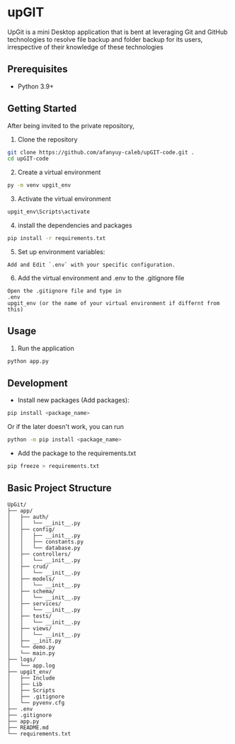# upGIT
UpGit is a mini Desktop application that is bent at leveraging Git and GitHub technologies to resolve file backup and folder backup for its users, irrespective of their knowledge of these technologies

## Prerequisites
- Python 3.9+

## Getting Started
After being invited to the private repository,

1. Clone the repository
```bash
git clone https://github.com/afanyuy-caleb/upGIT-code.git .
cd upGIT-code
```

2. Create a virtual environment
```bash
py -m venv upgit_env
```

3. Activate the virtual environment
```bash
upgit_env\Scripts\activate
```

4. install the dependencies and packages
```bash
pip install -r requirements.txt
```

5. Set up environment variables:
```
Add and Edit `.env` with your specific configuration.
```

6. Add the virtual environment and .env to the .gitignore file
```
Open the .gitignore file and type in 
.env
upgit_env (or the name of your virtual environment if differnt from this)
```

## Usage

1. Run the application
```bash
python app.py
```

## Development

- Install new packages (Add packages):
```bash
pip install <package_name> 
```
Or if the later doesn't work, you can run
```bash 
python -m pip install <package_name> 
```
- Add the package to the requirements.txt
```bash
pip freeze > requirements.txt
```

## Basic Project Structure
```
UpGit/
├── app/
│   ├── auth/
│   │   └── __init__.py
│   ├── config/
│   │   ├── __init__.py
│   │   ├── constants.py
│   │   └── database.py
│   ├── controllers/
│   │   └── __init__.py
│   ├── crud/
│   │   └── __init__.py
│   ├── models/
│   │   └── __init__.py
│   ├── schema/
│   │   └── __init__.py
│   ├── services/
│   │   └── __init__.py
│   ├── tests/
│   │   └── __init__.py
│   ├── views/
│   │   └── __init__.py
│   ├── __init.py
│   └── demo.py
│   └── main.py
├── logs/
│   └── app.log
├── upgit_env/
│   ├── Include
│   ├── Lib
│   ├── Scripts
│   ├── .gitignore
│   └── pyvenv.cfg
├── .env
├── .gitignore
├── app.py
├── README.md
└── requirements.txt
```

